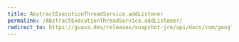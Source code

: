```yaml
---
title: AbstractExecutionThreadService.addListener
permalink: /AbstractExecutionThreadService.addListener/
redirect_to: https://guava.dev/releases/snapshot-jre/api/docs/com/google/common/util/concurrent/AbstractExecutionThreadService.html#addListener-com.google.common.util.concurrent.Service.Listener-java.util.concurrent.Executor-
---
```

